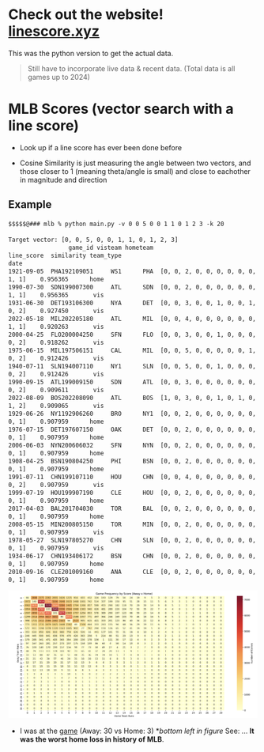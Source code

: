 # Check out the website! [linescore.xyz](https://linescore.xyz/)


This was the python version to get the actual data.
> Still have to incorporate live data & recent data. (Total data is all games up to 2024)



# MLB Scores (vector search with a line score)

* Look up if a line score has ever been done before

* Cosine Similarity is just measuring the angle between two vectors, and those closer to 1 (meaning theta/angle is small) and close to eachother in magnitude and direction

## Example
```
$$$$$@### mlb % python main.py -v 0 0 5 0 0 1 1 0 1 2 3 -k 20

Target vector: [0, 0, 5, 0, 0, 1, 1, 0, 1, 2, 3]
                 game_id visteam hometeam                         line_score  similarity team_type
date                                                                                              
1921-09-05  PHA192109051     WS1      PHA  [0, 0, 2, 0, 0, 0, 0, 0, 0, 1, 1]    0.956365      home
1990-07-30  SDN199007300     ATL      SDN  [0, 0, 2, 0, 0, 0, 0, 0, 0, 1, 1]    0.956365       vis
1931-06-30  DET193106300     NYA      DET  [0, 0, 3, 0, 0, 1, 0, 0, 1, 0, 2]    0.927450       vis
2022-05-18  MIL202205180     ATL      MIL  [0, 0, 4, 0, 0, 0, 0, 0, 0, 1, 1]    0.920263       vis
2000-04-25  FLO200004250     SFN      FLO  [0, 0, 3, 0, 0, 1, 0, 0, 0, 0, 2]    0.918262       vis
1975-06-15  MIL197506151     CAL      MIL  [0, 0, 5, 0, 0, 0, 0, 0, 1, 0, 2]    0.912426       vis
1940-07-11  SLN194007110     NY1      SLN  [0, 0, 5, 0, 0, 1, 0, 0, 0, 0, 2]    0.912426       vis
1990-09-15  ATL199009150     SDN      ATL  [0, 0, 3, 0, 0, 0, 0, 0, 0, 0, 2]    0.909611       vis
2022-08-09  BOS202208090     ATL      BOS  [1, 0, 3, 0, 0, 1, 0, 1, 0, 1, 2]    0.909065       vis
1929-06-26  NY1192906260     BRO      NY1  [0, 0, 2, 0, 0, 0, 0, 0, 0, 0, 1]    0.907959      home
1976-07-15  DET197607150     OAK      DET  [0, 0, 2, 0, 0, 0, 0, 0, 0, 0, 1]    0.907959      home
2006-06-03  NYN200606032     SFN      NYN  [0, 0, 2, 0, 0, 0, 0, 0, 0, 0, 1]    0.907959      home
1908-04-25  BSN190804250     PHI      BSN  [0, 0, 2, 0, 0, 0, 0, 0, 0, 0, 1]    0.907959      home
1991-07-11  CHN199107110     HOU      CHN  [0, 0, 4, 0, 0, 0, 0, 0, 0, 0, 2]    0.907959       vis
1999-07-19  HOU199907190     CLE      HOU  [0, 0, 2, 0, 0, 0, 0, 0, 0, 0, 1]    0.907959      home
2017-04-03  BAL201704030     TOR      BAL  [0, 0, 2, 0, 0, 0, 0, 0, 0, 0, 1]    0.907959      home
2008-05-15  MIN200805150     TOR      MIN  [0, 0, 2, 0, 0, 0, 0, 0, 0, 0, 1]    0.907959       vis
1978-05-27  SLN197805270     CHN      SLN  [0, 0, 2, 0, 0, 0, 0, 0, 0, 0, 1]    0.907959       vis
1934-06-17  CHN193406172     BSN      CHN  [0, 0, 2, 0, 0, 0, 0, 0, 0, 0, 1]    0.907959      home
2010-09-16  CLE201009160     ANA      CLE  [0, 0, 2, 0, 0, 0, 0, 0, 0, 0, 1]    0.907959      home
```


<img src="pics/heatmap.png" alt="Sentiment by Quarter" width="1000"/>

* I was at the [game](https://www.espn.com/mlb/game/_/gameId/270822201/rangers-orioles) (Away: 30 vs Home: 3) **bottom left in figure* See: 
... **It was the worst home loss in history of MLB**. 
